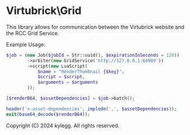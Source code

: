 # Virtubrick\Grid
This library allows for communication between the Virtubrick website and the RCC Grid Service.

Example Usage:
```php
$job = (new Job($jobId = Str::uuid(), $expirationInSeconds = 120))
		->arbiter(new GridService('http://127.0.0.1:64989'))
		->script(new LuaScript(
			$name = "RenderThumbnail {$key}",
			$script = $script,
			$arguments = $arguments
		));

[$renderB64, $assetDependencies] = $job->batch();

header('x-asset-dependencies', implode(',', $assetDependencies));
exit(base64_decode($renderB64));
```

Copyright (C) 2024 kylegg. All rights reserved.
